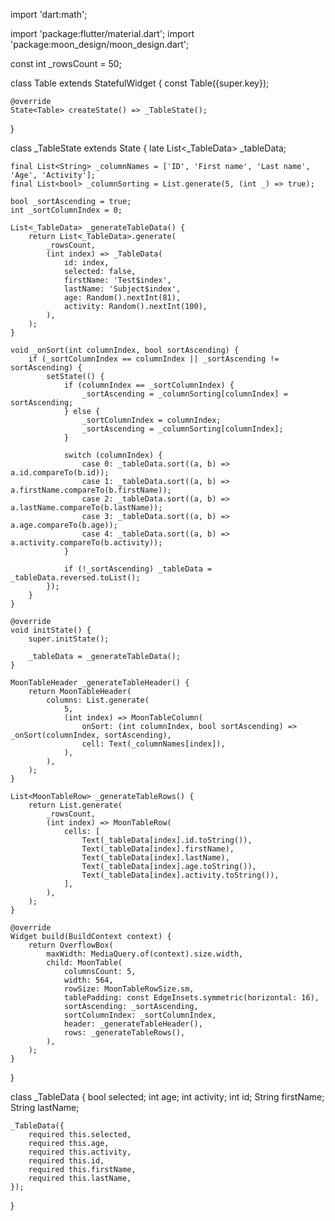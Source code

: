 import 'dart:math';

import 'package:flutter/material.dart';
import 'package:moon_design/moon_design.dart';

const int _rowsCount = 50;

class Table extends StatefulWidget {
    const Table({super.key});

    @override
    State<Table> createState() => _TableState();
}

class _TableState extends State<Table> {
    late List<_TableData> _tableData;

    final List<String> _columnNames = ['ID', 'First name', 'Last name', 'Age', 'Activity'];
    final List<bool> _columnSorting = List.generate(5, (int _) => true);

    bool _sortAscending = true;
    int _sortColumnIndex = 0;

    List<_TableData> _generateTableData() {
        return List<_TableData>.generate(
            _rowsCount,
            (int index) => _TableData(
                id: index,
                selected: false,
                firstName: 'Test$index',
                lastName: 'Subject$index',
                age: Random().nextInt(81),
                activity: Random().nextInt(100),
            ),
        );
    }

    void _onSort(int columnIndex, bool sortAscending) {
        if (_sortColumnIndex == columnIndex || _sortAscending != sortAscending) {
            setState(() {
                if (columnIndex == _sortColumnIndex) {
                    _sortAscending = _columnSorting[columnIndex] = sortAscending;
                } else {
                    _sortColumnIndex = columnIndex;
                    _sortAscending = _columnSorting[columnIndex];
                }

                switch (columnIndex) {
                    case 0: _tableData.sort((a, b) => a.id.compareTo(b.id));
                    case 1: _tableData.sort((a, b) => a.firstName.compareTo(b.firstName));
                    case 2: _tableData.sort((a, b) => a.lastName.compareTo(b.lastName));
                    case 3: _tableData.sort((a, b) => a.age.compareTo(b.age));
                    case 4: _tableData.sort((a, b) => a.activity.compareTo(b.activity));
                }

                if (!_sortAscending) _tableData = _tableData.reversed.toList();
            });
        }
    }

    @override
    void initState() {
        super.initState();

        _tableData = _generateTableData();
    }

    MoonTableHeader _generateTableHeader() {
        return MoonTableHeader(
            columns: List.generate(
                5,
                (int index) => MoonTableColumn(
                    onSort: (int columnIndex, bool sortAscending) => _onSort(columnIndex, sortAscending),
                    cell: Text(_columnNames[index]),
                ),
            ),
        );
    }

    List<MoonTableRow> _generateTableRows() {
        return List.generate(
            _rowsCount,
            (int index) => MoonTableRow(
                cells: [
                    Text(_tableData[index].id.toString()),
                    Text(_tableData[index].firstName),
                    Text(_tableData[index].lastName),
                    Text(_tableData[index].age.toString()),
                    Text(_tableData[index].activity.toString()),
                ],
            ),
        );
    }

    @override
    Widget build(BuildContext context) {
        return OverflowBox(
            maxWidth: MediaQuery.of(context).size.width,
            child: MoonTable(
                columnsCount: 5,
                width: 564,
                rowSize: MoonTableRowSize.sm,
                tablePadding: const EdgeInsets.symmetric(horizontal: 16),
                sortAscending: _sortAscending,
                sortColumnIndex: _sortColumnIndex,
                header: _generateTableHeader(),
                rows: _generateTableRows(),
            ),
        );
    }
}

class _TableData {
    bool selected;
    int age;
    int activity;
    int id;
    String firstName;
    String lastName;

    _TableData({
        required this.selected,
        required this.age,
        required this.activity,
        required this.id,
        required this.firstName,
        required this.lastName,
    });
}
